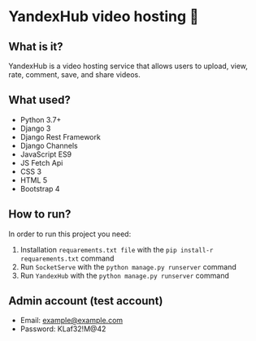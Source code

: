 # YandexHub video hosting 👻

## What is it?
YandexHub is a video hosting service that allows users to upload, view, rate, comment, save, and share videos.

## What used?
* Python 3.7+
* Django 3
* Django Rest Framework
* Django Channels
* JavaScript ES9
* JS Fetch Api
* CSS 3
* HTML 5
* Bootstrap 4

## How to run?
In order to run this project you need:
1) Installation `requarements.txt file` with the `pip install-r requarements.txt` command
2) Run `SocketServe` with the `python manage.py runserver` command
3) Run `YandexHub` with the `python manage.py runserver` command


## Admin account (test account)
* Email: example@example.com
* Password: KLaf32!M@42
